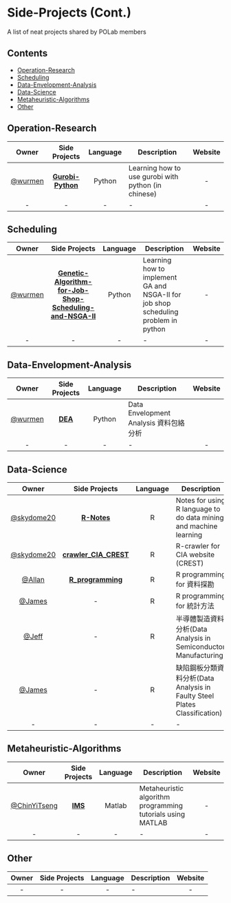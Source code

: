 # Side-Projects (Cont.)
A list of neat projects shared by POLab members

## Contents

- [Operation-Research](#operation-research)
- [Scheduling](#scheduling)
- [Data-Envelopment-Analysis](#data-envelopment-analysis)
- [Data-Science](#data-science)
- [Metaheuristic-Algorithms](#metaheuristic-algorithms)
- [Other](#other)


## Operation-Research
Owner | Side Projects| Language |Description | Website
:---: | :---: | :---: | --- | :---:
[@wurmen] | [**Gurobi-Python**](https://github.com/wurmen/Gurobi-Python) | Python | Learning how to use gurobi with python (in chinese)| -
-|-|-|-|-

## Scheduling
Owner | Side Projects| Language |Description | Website
:---: | :---: | :---: | --- | :---:
[@wurmen] | [**Genetic-Algorithm-for-Job-Shop-Scheduling-and-NSGA-II**](https://github.com/wurmen/Genetic-Algorithm-for-Job-Shop-Scheduling-and-NSGA-II) | Python |Learning how to implement GA and NSGA-II for job shop scheduling problem in python| -
-|-|-|-|-

## Data-Envelopment-Analysis
Owner | Side Projects| Language |Description | Website
:---: | :---: | :---: | --- | :---:
[@wurmen] | [**DEA**](https://github.com/wurmen/DEA) |Python |Data Envelopment Analysis 資料包絡分析 | 
-|-|-|-|-


## Data-Science
Owner | Side Projects| Language |Description | Website
:---: | :---: | :---: | --- | :---:
[@skydome20] | [**R-Notes**](https://github.com/skydome20/R-Notes) | R | Notes for using R language to do data mining and machine learning | [:balloon:](http://rpubs.com/skydome20/Table)
[@skydome20] | [**crawler_CIA_CREST**](https://github.com/skydome20/crawler_CIA_CREST) | R |R-crawler for CIA website (CREST) | -
[@Allan](https://github.com/allan811118) | [**R_programming**](https://github.com/allan811118/R_programming) | R |R programming for 資料探勘 | [:balloon:](http://rpubs.com/allan811118/R_programming_00)
[@James](https://github.com/new393988911) | - | R |R programming for 統計方法| [:balloon:](http://rpubs.com/james_datacatcher)
[@Jeff](https://github.com/datasciencejeff) | - | R |半導體製造資料分析(Data Analysis in Semiconductor Manufacturing)  | [:balloon:](http://rpubs.com/jeff_datascience/Semiconductor_Manufacturing)
[@James](https://github.com/new393988911) | - | R |缺陷鋼板分類資料分析(Data Analysis in Faulty Steel Plates Classification)  | [:balloon:](http://rpubs.com/james_datacatcher/svm)
-|-|-|-|-

## Metaheuristic-Algorithms
Owner | Side Projects| Language |Description | Website
:---: | :---: | :---: | --- | :---:
[@ChinYiTseng]|[**IMS**](https://github.com/ChinYiTseng/IMS)| Matlab |Metaheuristic algorithm programming tutorials using MATLAB|-
-|-|-|-|-


## Other
Owner | Side Projects| Language |Description | Website
:---: | :---: | :---: | --- | :---:
-|-|-|-|-








[@skydome20]: https://www.linkedin.com/in/skydome20
[@wurmen]: http://www.linkedin.com/in/chengmanwu







[@Allan]: https://www.linkedin.com/in/iamallanchou
[@Jeff]: https://www.linkedin.com/in/hungyuhsin/
[@James]:https://www.linkedin.com/in/iamjameswu/ 
[@ChinYiTseng]: https://www.linkedin.com/in/chin-yi-tseng/-398a10120/


